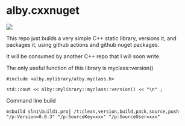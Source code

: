 # alby.cxxnuget


![](https://github.com/casaletto/alby.cxxnuget/workflows/.github/workflows/main.yml/badge.svg)



This repo just builds a very simple C++ static library, versions it, and packages it, using github actions and github nuget packages.


It will be consumed by another C++ repo that I will soon write.


The only useful function of this library is myclass::version()


```
#include <alby.mylibrary/alby.myclass.h>

std::cout << alby::mylibrary::myclass::version() << "\n" ;
```


Command line build


```
msbuild sln1\build1.proj /t:clean,version,build,pack,source,push "/p:Version=0.0.3" "/p:SourceKey=xxx" "/p:SourceUser=xxx"
```
